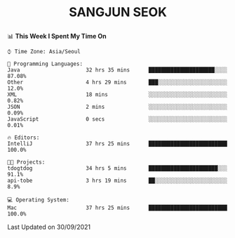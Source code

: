<h1>
 <p align="center">
   SANGJUN SEOK
 </p>
</h1>

<!--START_SECTION:waka-->
📊 **This Week I Spent My Time On** 

```text
⌚︎ Time Zone: Asia/Seoul

💬 Programming Languages: 
Java                     32 hrs 35 mins      █████████████████████░░░░   87.08% 
Other                    4 hrs 29 mins       ███░░░░░░░░░░░░░░░░░░░░░░   12.0% 
XML                      18 mins             ░░░░░░░░░░░░░░░░░░░░░░░░░   0.82% 
JSON                     2 mins              ░░░░░░░░░░░░░░░░░░░░░░░░░   0.09% 
JavaScript               0 secs              ░░░░░░░░░░░░░░░░░░░░░░░░░   0.01%

🔥 Editors: 
IntelliJ                 37 hrs 25 mins      █████████████████████████   100.0%

🐱‍💻 Projects: 
tdogtdog                 34 hrs 5 mins       ██████████████████████░░░   91.1% 
api-tobe                 3 hrs 19 mins       ██░░░░░░░░░░░░░░░░░░░░░░░   8.9%

💻 Operating System: 
Mac                      37 hrs 25 mins      █████████████████████████   100.0%

```


 Last Updated on 30/09/2021
<!--END_SECTION:waka-->

